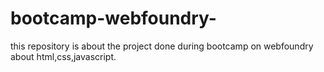 # bootcamp-webfoundry-

this repository is about the project done during bootcamp on webfoundry about html,css,javascript.
